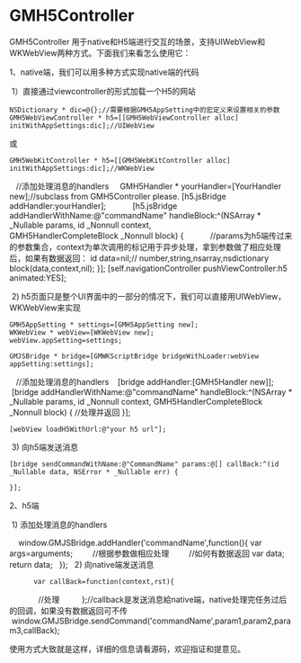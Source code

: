 # GMH5Controller
GMH5Controller 用于native和H5端进行交互的场景，支持UIWebView和WKWebView两种方式。下面我们来看怎么使用它：

1、native端，我们可以用多种方式实现native端的代码
  
  1）直接通过viewcontroller的形式加载一个H5的网站

    NSDictionary * dic=@{};//需要根据GMH5AppSetting中的宏定义来设置相关的参数
    GMH5WebViewController * h5=[[GMH5WebViewController alloc] initWithAppSettings:dic];//UIWebView
  或
  
    GMH5WebKitController * h5=[[GMH5WebKitController alloc] initWithAppSettings:dic];//WKWebView
    
    //添加处理消息的handlers
            GMH5Handler * yourHandler=[YourHandler new];//subclass from GMH5Controller please.
            [h5.jsBridge addHandler:yourHandler];
            [h5.jsBridge addHandlerWithName:@"commandName" handleBlock:^(NSArray * _Nullable params, id  _Nonnull context,                       GMH5HandlerCompleteBlock  _Nonnull block) {
            //params为h5端传过来的参数集合，context为单次调用的标记用于异步处理，拿到参数做了相应处理后，如果有数据返回：
            id data=nil;// number,string,nsarray,nsdictionary
            block(data,context,nil);
        }];
    [self.navigationController pushViewController:h5 animated:YES];
  
  2) h5页面只是整个UI界面中的一部分的情况下，我们可以直接用UIWebView，WKWebView来实现
  
    GMH5AppSetting * settings=[GMH5AppSetting new];
    WKWebView * webView=[WKWebView new];
    webView.appSetting=settings;
    
    GMJSBridge * bridge=[GMWKScriptBridge bridgeWithLoader:webView appSetting:settings];
    
    //添加处理消息的handlers
    [bridge addHandler:[GMH5Handler new]];
    [bridge addHandlerWithName:@"commandName" handleBlock:^(NSArray * _Nullable params, id  _Nonnull context, GMH5HandlerCompleteBlock  _Nonnull block) {
       //处理并返回
    }];
    
    [webView loadH5WithUrl:@"your h5 url"];
    
  3) 向h5端发送消息

    [bridge sendCommandWithName:@"CommandName" params:@[] callBack:^(id  _Nullable data, NSError * _Nullable err) {
        
    }];
    
2、h5端
  
  1) 添加处理消息的handlers
     
          window.GMJSBridge.addHandler('commandName',function(){
            var args=arguments;
            //根据参数做相应处理
            //如何有数据返回
            var data;
            return data;
          });
   2) 向native端发送消息
   
          var callBack=function(context,rst){
              //处理
          };//callback是发送消息給native端，native处理完任务过后的回调，如果没有数据返回可不传
          window.GMJSBridge.sendCommand('commandName',param1,param2,param3,callBack);
 
 
使用方式大致就是这样，详细的信息请看源码，欢迎指证和提意见。
  
